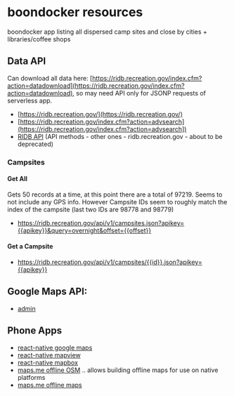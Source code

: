 # boondocker resources

boondocker app listing all dispersed camp sites and close by cities + libraries/coffee shops

## Data API

Can download all data here:
[https://ridb.recreation.gov/index.cfm?action=datadownload](https://ridb.recreation.gov/index.cfm?action=datadownload),
so may need API only for JSONP requests of serverless app.

- [https://ridb.recreation.gov/](https://ridb.recreation.gov/)
- [https://ridb.recreation.gov/index.cfm?action=advsearch](https://ridb.recreation.gov/index.cfm?action=advsearch])
- [RIDB API](http://usda.github.io/RIDB/) (API methods - other ones - ridb.recreation.gov - about to be deprecated)

### Campsites

#### Get All

Gets 50 records at a time, at this point there are a total of 97219. Seems to not include any GPS info.
However Campsite IDs seem to roughly match the index of the campsite (last two IDs are 98778 and 98779)

- https://ridb.recreation.gov/api/v1/campsites.json?apikey={{apikey}}&query=overnight&offset={{offset}}

#### Get a Campsite

- https://ridb.recreation.gov/api/v1/campsites/{{id}}.json?apikey={{apikey}}

## Google Maps API:  

- [admin](https://console.developers.google.com/iam-admin)

## Phone Apps

- [react-native google maps](https://github.com/lelandrichardson/react-native-maps)
- [react-native mapview](https://facebook.github.io/react-native/docs/mapview.html#mapview)
- [react-native mapbox](https://github.com/mapbox/react-native-mapbox-gl)
- [maps.me offline OSM](https://github.com/mapsme/omim) .. allows building offline maps for use on native platforms
- [maps.me offline maps](https://github.com/mapsme/api-android)
